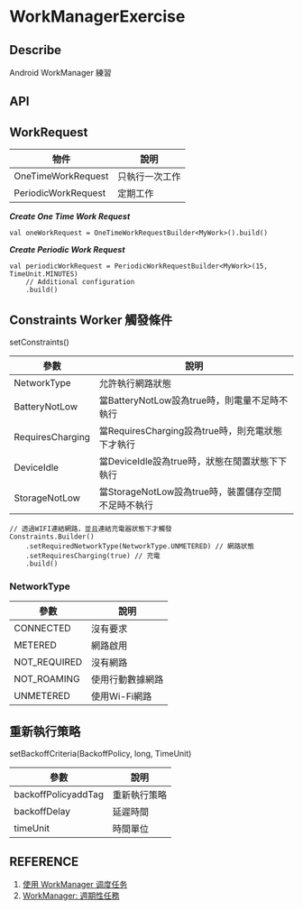 # WorkManagerExercise

## Describe

Android WorkManager 練習

## API

## WorkRequest

| 物件| 說明 |
| ----------- | -----------|
| OneTimeWorkRequest | 只執行一次工作 |
| PeriodicWorkRequest |定期工作|

***Create One Time Work Request***

```
val oneWorkRequest = OneTimeWorkRequestBuilder<MyWork>().build()
```

***Create Periodic Work Request***

```
val periodicWorkRequest = PeriodicWorkRequestBuilder<MyWork>(15, TimeUnit.MINUTES)
    // Additional configuration
    .build()
```


## Constraints Worker 觸發條件

setConstraints()

| 參數| 說明 |
| ----------- | -----------|
| NetworkType | 允許執行網路狀態 |
| BatteryNotLow | 當BatteryNotLow設為true時，則電量不足時不執行 |
| RequiresCharging | 當RequiresCharging設為true時，則充電狀態下才執行 |
| DeviceIdle | 當DeviceIdle設為true時，狀態在閒置狀態下下執行 |
| StorageNotLow | 當StorageNotLow設為true時，裝置儲存空間不足時不執行 |

```
// 透過WIFI連結網路，並且連結充電器狀態下才觸發
Constraints.Builder()
    .setRequiredNetworkType(NetworkType.UNMETERED) // 網路狀態
    .setRequiresCharging(true) // 充電
    .build()
```

### NetworkType

| 參數| 說明 |
| ----------- | -----------|
| CONNECTED | 沒有要求 |
| METERED | 網路啟用 |
| NOT_REQUIRED | 沒有網路 |
| NOT_ROAMING | 使用行動數據網路|
| UNMETERED | 使用Wi-Fi網路 |


##  重新執行策略

setBackoffCriteria(BackoffPolicy, long, TimeUnit)

| 參數| 說明 |
| ----------- | -----------|
| backoffPolicyaddTag | 重新執行策略 |
| backoffDelay | 延遲時間 |
| timeUnit | 時間單位 |

## REFERENCE

1. [使用 WorkManager 调度任务](https://developer.android.com/topic/libraries/architecture/workmanager)
2. [WorkManager: 週期性任務](https://www.mdeditor.tw/pl/pFYr/zh-tw)
